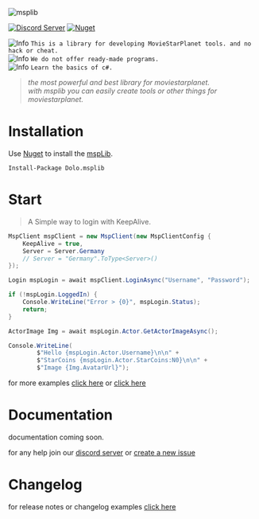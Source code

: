 
![msplib](https://files.catbox.moe/lq201t.jpg)


[![Discord Server](https://img.shields.io/discord/708318629112053841?color=darkcyan&label=Discord&logo=Discord&logoColor=white&style=flat-square)](https://discord.gg/dolo) 
[![Nuget](https://img.shields.io/nuget/v/Dolo.msplib?logo=nuget&style=flat-square)](https://www.nuget.org/packages/Dolo.msplib/)

![Info](https://placehold.it/15/F09B9D/000000?text=+) `This is a library for developing MovieStarPlanet tools. and no hack or cheat.`   
![Info](https://placehold.it/15/F09B9D/000000?text=+) `We do not offer ready-made programs.`    
![Info](https://placehold.it/15/F09B9D/000000?text=+) `Learn the basics of c#.`  

> *the most powerful and best library for moviestarplanet.*   
> *with msplib you can easily create tools or other things for moviestarplanet.*   

 
# Installation

Use [Nuget](https://www.nuget.org/profiles/cydolo) to install the [mspLib](https://msplib.cbkdz.eu/installation). 
```
Install-Package Dolo.msplib
```

# Start

> A Simple way to login with KeepAlive.

```cs
MspClient mspClient = new MspClient(new MspClientConfig {
	KeepAlive = true,
	Server = Server.Germany
	// Server = "Germany".ToType<Server>()
});

Login mspLogin = await mspClient.LoginAsync("Username", "Password");

if (!mspLogin.LoggedIn) {
	Console.WriteLine("Error > {0}", mspLogin.Status);
	return;
}

ActorImage Img = await mspLogin.Actor.GetActorImageAsync();

Console.WriteLine(
        $"Hello {mspLogin.Actor.Username}\n\n" +
        $"StarCoins {mspLogin.Actor.StarCoins:N0}\n\n" +
        $"Image {Img.AvatarUrl}");
```

for more examples [click here](https://github.com/cydolo/mspLib/tree/master/msp) or [click here](https://github.com/Lypt0x/mspLibExample)

# Documentation

documentation coming soon.
 
for any help join our [discord server](https://discord.gg/dolo) or [create a new issue](https://github.com/cydolo/mspLib/issues)

# Changelog

for release notes or changelog examples [click here](https://github.com/cydolo/mspLib/blob/master/CHANGELOG.md)

